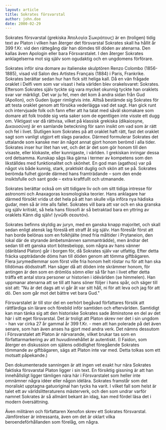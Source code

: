 ```yaml
---
layout: article
title: Sokrates försvarstal
author: john.doe
date: 2000-02-29
---
```


Sokrates försvarstal (grekiska Ἀπολογία Σωκράτους) är en (troligen) tidig text av Platon i vilken han återger det försvarstal Sokrates skall ha hållit år 399 f.Kr. vid den rättegång där han dömdes till döden av atenarna. Den kallas även Apologin eller bara Försvarstalet. I den återger Sokrates anklagelserna mot sig själv som ogudaktig och en ungdomens förförare.

Sokrates inför sina domare av italienske skulptören Renzo Colombo (1856-1885), visad vid Salon des Artistes Français (1884) i Paris, Frankrike.
Sokrates berättar sedan hur han fick sitt heliga kall. Då en vän frågade oraklet i Delfi vem som var visast i hela världen blev orakelsvaret: Sokrates. Eftersom Sokrates själv tyckte sig vara mycket okunnig tyckte han oraklets svar var märkligt. Det var ju fel, men det kom å andra sidan från Gud (Apollon), och Guden ljuger rimligtvis inte. Alltså bestämde sig Sokrates för att testa oraklet genom att försöka vederlägga vad det sagt. Han gick runt och intervjuade folk och fann efter att ha talat med såväl skomakare som domare att folk trodde sig veta saker som de egentligen inte visste ett dugg om. Viktigast var då rättvisa, vilket på klassisk grekiska (dikaiosyne, Δικαιοσύνη) är en samlande beteckning för sann insikt om vad som är rätt och fel i livet. Slutligen kom Sokrates på att oraklet haft rätt, fast det oraklet sagt som vanligt utgjort ett slags paradox. Därmed formulerar Sokrates det uttalande som kanske mer än något annat gjort honom berömd i alla tider. Sokrates inser hur litet han vet, och det är det som gör honom till den visaste, eller klokaste, eller kunnigaste, i världen. I grekiskan inringar dessa ord detsamma. Kunskap sågs lika gärna i termer av kompetens som den likställdes med funktionalitet och skönhet. En god man (agathos) var på något vis både kunnig, stark, praktiskt duglig och skön att se på. Sokrates berömda fulhet gjorde därmed hans framträdande – som den ende insiktsfulle och sant gode – extra kraftfullt och utmanande.

Sokrates berättar också om sitt tidigare liv och om sitt tidiga intresse för astronomi och Anaxagoras kosmologiska teorier. Hans anklagare har därmed försökt vrida ut det hela på att han skulle vilja införa nya hädiska gudar, men så är inte alls fallet. Sokrates vill bara att var och en ska granska sig själv kritiskt, så hela hans filosofi är så betraktad bara en yttring av oraklets Känn dig själv! (γνῶθι σεαυτόν).

Sokrates befinns skyldig av juryn, med en ganska knapp majoritet, och skall sedan enligt atensk lag föreslå ett straff åt sig själv. Han föreslår först att han borde belönas som en folkhjälte (med fria måltider i Prytaneion, den lokal där de styrande ämbetsmännen sammanträdde), men ändrar det sedan till ett ganska stort bötesbelopp, som några av hans vänner (däribland Platon) går i borgen för, då Sokrates själv var utfattig. Efter detta fräcka uppträdande döms han till döden genom att tömma giftbägaren. Flera jurymedlemmar som först ville fria honom helt röstar nu för att han ska tilldömas dödsstraff. Han säger då att döden inte skrämmer honom, för antingen är den som en drömlös sömn eller så får han i livet efter detta träffa ett antal stora personer ur historien i idévärlden (se himmelen). Han uppmanar atenarna att se till att hans söner följer i hans spår, och säger till sist att: "Nu är det dags att vi går åt var sitt håll, ni för att leva och jag för att dö. Den som går mot det bättre vet bara Gud."

Försvarstalet är till stor del en oerhört begåvad författares försök att rättfärdiga sin lärare och förebild inför samtiden och eftervärlden. Samtidigt kan man tänka sig att den historiske Sokrates sade åtminstone en del av det här i sitt eget försvarstal. Det är troligt att Platon skrev ner det i sin ungdom - han var cirka 27 år gammal år 399 f.Kr. - men att han polerade på det även senare, som han även anses ha gjort med andra verk. Det nämns dessutom i Försvarstalet att Platon är närvarande, vilket brukar tas som en författarmarkering av att huvudinnehållet är autentiskt. (I Faidon, som återger en diskussion om själens odödlighet föregående Sokrates tömmande av giftbägaren, sägs att Platon inte var med. Detta tolkas som ett motsatt påpekande.)

Den dokumenterade sanningen är att ingen vet exakt hur nära Sokrates faktiska försvarstal Platon ligger i sin text. En försiktig gissning är att han innehållsligt ligger tämligen nära här i Försvarstalet som heller inte omnämner några idéer eller någon idélära. Sokrates framstår som det moraliskt upptagna gatuoriginal han tycks ha varit. I vilket fall som helst är talet ett av världslitteraturens mästerverk, och den som undrar varför namnet Sokrates är så allmänt bekant än idag, kan med fördel läsa det i modern översättning.

Även militären och författaren Xenofon skrev ett Sokrates försvarstal. Jämförelser är intressanta, även om det är oklart vilka beroendeförhållanden som förelåg, om några.
